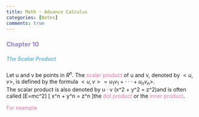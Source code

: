 ```yaml
---
title: Math - Advance Calculus
categories: [Notes]
comments: true
---
```


<script src="https://polyfill.io/v3/polyfill.min.js?features=es6"></script>
<script id="MathJax-script" async src="https://cdn.jsdelivr.net/npm/mathjax@3/es5/tex-mml-chtml.js"></script>

### <font color= 977FD7>Chapter 10</font>
##### <font color= 6FBCE1> The Scalar Product</font>
Let u and v be points in $R^n$. The <font color= E675A7>scalar product</font> of u and v, denoted by $<u,v>$, is defined by the formula $<u,v> = u_{1}v_{1} + ··· + u_{n}v_{n}>$. <br/>
The scalar product is also denoted by u · v \(x^2 + y^2 = z^2\)and is often called \[E=mc^2\] \[ x^n + y^n = z^n \]the <font color= E675A7>dot product</font> or the <font color= E675A7>inner product</font>.

<font color= E675A7> For example</font>
